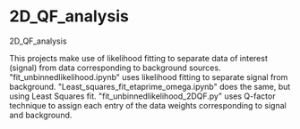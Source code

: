 # 2D_QF_analysis
2D_QF_analysis

This projects make use of likelihood fitting to separate data of interest (signal) from data corresponding to background sources.
"fit_unbinnedlikelihood.ipynb" uses likelihood fitting to separate signal from background.
"Least_squares_fit_etaprime_omega.ipynb" does the same, but using Least Squares fit.
"fit_unbinnedlikelihood_2DQF.py" uses Q-factor technique to assign each entry of the data weights corresponding to signal and background. 
